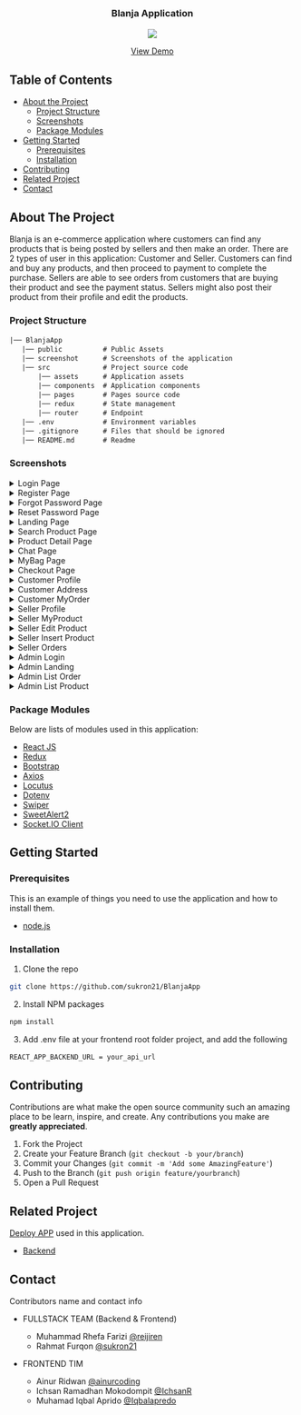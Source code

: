 <br />
<p align="center">

  <h3 align="center">Blanja Application</h3>
  <p align="center">
    <image align="center" width="200" src='/public/blanja_logo.png' />
  </p>
  <p align="center">
    <a href="https://blanja-yksd.vercel.app">View Demo</a>
  </p>
</p>



<!-- TABLE OF CONTENTS -->
## Table of Contents

* [About the Project](#about-the-project)
  * [Project Structure](#project-structure)
  * [Screenshots](#screenshots)
  * [Package Modules](#package-modules)
* [Getting Started](#getting-started)
  * [Prerequisites](#prerequisites)
  * [Installation](#installation)
* [Contributing](#contributing)
* [Related Project](#related-project)
* [Contact](#contact)



<!-- ABOUT THE PROJECT -->
## About The Project


Blanja is an e-commerce application where customers can find any products that is being posted by sellers and then make an order. There are 2 types of user in this application: Customer and Seller. Customers can find and buy any products, and then proceed to payment to complete the purchase. Sellers are able to see orders from customers that are buying their product and see the payment status. Sellers might also post their product from their profile and edit the products.


### Project Structure
```
|── BlanjaApp
   |── public          # Public Assets
   |── screenshot      # Screenshots of the application
   |── src             # Project source code
       |── assets      # Application assets
       |── components  # Application components
       |── pages       # Pages source code
       |── redux       # State management
       |── router      # Endpoint
   |── .env            # Environment variables   
   |── .gitignore      # Files that should be ignored
   |── README.md       # Readme
```

### Screenshots
<details>
  <summary>
    Login Page
  </summary>
<img src="./screenshot/login.png" alt="login page" />
</details>

<details>
  <summary>
    Register Page
  </summary>
<img src="./screenshot/register.png" alt="register page" />
</details>

<details>
  <summary>
    Forgot Password Page
  </summary>
<img src="./screenshot/forgot_pass.png" alt="forgot password page" />
</details>

<details>
  <summary>
    Reset Password Page
  </summary>
<img src="./screenshot/reset_pass.png" alt="reset password page" />
</details>

<details>
  <summary>
    Landing Page
  </summary>
<img src="./screenshot/landing.png" alt="landing page" />
</details>

<details>
  <summary>
    Search Product Page
  </summary>
<img src="./screenshot/search_product.png" alt="search product page" />
</details>

<details>
  <summary>
    Product Detail Page
  </summary>
<img src="./screenshot/product_detail.png" alt="product detail page" />
</details>

<details>
  <summary>
    Chat Page
  </summary>
<img src="./screenshot/chat.png" alt="chat page" />
</details>

<details>
  <summary>
    MyBag Page
  </summary>
<img src="./screenshot/mybag.png" alt="mybag page" />
</details>

<details>
  <summary>
    Checkout Page
  </summary>
<img src="./screenshot/checkout.png" alt="checkout page" />
</details>

<details>
  <summary>
    Customer Profile
  </summary>
<img src="./screenshot/profil_customer.png" alt="customer profile" />
</details>

<details>
  <summary>
    Customer Address
  </summary>
<img src="./screenshot/customer_address.png" alt="customer address" />
</details>

<details>
  <summary>
    Customer MyOrder
  </summary>
<img src="./screenshot/myorder.png" alt="myorder" />
</details>

<details>
  <summary>
    Seller Profile
  </summary>
<img src="./screenshot/seller_profile.png" alt="seller profile" />
</details>

<details>
  <summary>
    Seller MyProduct
  </summary>
<img src="./screenshot/myproduct.png" alt="myproduct" />
</details>

<details>
  <summary>
    Seller Edit Product
  </summary>
<img src="./screenshot/update_product.png" alt="update product" />
</details>

<details>
  <summary>
    Seller Insert Product
  </summary>
<img src="./screenshot/seller_insert_product.png" alt="insert product" />
</details>

<details>
  <summary>
    Seller Orders
  </summary>
<img src="./screenshot/seller_order.png" alt="seller order" />
</details>

<details>
  <summary>
    Admin Login
  </summary>
<img src="./screenshot/admin/admin_login.png" alt="admin login" />
</details>

<details>
  <summary>
    Admin Landing
  </summary>
<img src="./screenshot/admin/admin_landing.png" alt="admin landing" />
</details>

<details>
  <summary>
    Admin List Order
  </summary>
<img src="./screenshot/admin/admin_order_list.png" alt="admin list order" />
</details>

<details>
  <summary>
    Admin List Product
  </summary>
<img src="./screenshot/admin/admin_product_list.png" alt="admin list product" />
</details>

### Package Modules

Below are lists of modules used in this application:

* [React JS](https://reactjs.org/)
* [Redux](https://redux.js.org/)
* [Bootstrap](https://getbootstrap.com/)
* [Axios](https://axios-http.com/)
* [Locutus](https://www.npmjs.com/package/locutus)
* [Dotenv](https://www.npmjs.com/package/dotenv)
* [Swiper](https://swiperjs.com/get-started)
* [SweetAlert2](https://sweetalert2.github.io/)
* [Socket.IO Client](https://socket.io/docs/v4/client-api/)


<!-- GETTING STARTED -->
## Getting Started

### Prerequisites

This is an example of things you need to use the application and how to install them.

* [node.js](https://nodejs.org/en/download/)

### Installation

1. Clone the repo
```sh
git clone https://github.com/sukron21/BlanjaApp
```
2. Install NPM packages
```sh
npm install
```
3. Add .env file at your frontend root folder project, and add the following
```sh
REACT_APP_BACKEND_URL = your_api_url

```

<!-- CONTRIBUTING -->
## Contributing

Contributions are what make the open source community such an amazing place to be learn, inspire, and create. Any contributions you make are **greatly appreciated**.

1. Fork the Project
2. Create your Feature Branch (`git checkout -b your/branch`)
3. Commit your Changes (`git commit -m 'Add some AmazingFeature'`)
4. Push to the Branch (`git push origin feature/yourbranch`)
5. Open a Pull Request


<!-- RELATED PROJECT -->
## Related Project
[Deploy APP](https://blanja-yksd.vercel.app/) used in this application.
* [Backend](https://github.com/sukron21/BlanjaAPI)


<!-- CONTACT -->
## Contact

Contributors name and contact info

* FULLSTACK TEAM (Backend & Frontend)
  * Muhammad Rhefa Farizi [@reijiren](https://github.com/reijiren)
  * Rahmat Furqon [@sukron21](https://github.com/sukron21)

* FRONTEND TIM
  * Ainur Ridwan [@ainurcoding](https://github.com/ainurcoding)
  * Ichsan Ramadhan Mokodompit [@IchsanR](https://github.com/IchsanR)
  * Muhamad Iqbal Aprido [@Iqbalapredo](https://github.com/Iqbalapredo)
